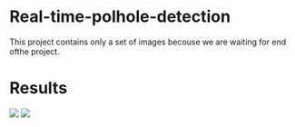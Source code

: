 # Real-time-polhole-detection
This project contains only a set of images becouse we are waiting for end ofthe project.
# Results
![](https://i.ibb.co/LP5Pb41/polehoe.png)
![](https://i.ibb.co/bsMTkgW/polehoe-1.png)
